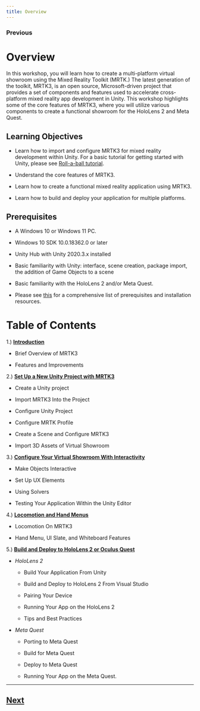 ```yaml
---
title: Overview
---
```


### Previous

# Overview

In this workshop, you will learn how to create a multi-platform virtual showroom using the Mixed Reality Toolkit (MRTK.) The latest generation of the toolkit, MRTK3, is an open source, Microsoft-driven project that provides a set of components and features used to accelerate cross-platform mixed reality app development in Unity. This workshop highlights some of the core features of MRTK3, where you will utilize various components to create a functional showroom for the HoloLens 2 and Meta Quest.

## Learning Objectives

- Learn how to import and configure MRTK3 for mixed reality development within Unity. For a basic tutorial for getting started with Unity, please see [Roll-a-ball tutorial](https://learn.unity.com/project/roll-a-ball).

- Understand the core features of MRTK3.

- Learn how to create a functional mixed reality application using MRTK3.

- Learn how to build and deploy your application for multiple platforms.

## Prerequisites

- A Windows 10 or Windows 11 PC.  

- Windows 10 SDK 10.0.18362.0 or later  

- Unity Hub with Unity 2020.3.x installed  

- Basic familiarity with Unity: interface, scene creation, package import, the addition of Game Objects to a scene 

- Basic familiarity with the HoloLens 2 and/or Meta Quest. 

- Please see [this](https://docs.microsoft.com/en-us/windows/mixed-reality/develop/install-the-tools) for a comprehensive list of prerequisites and installation resources.

# Table of Contents 
1.) [**Introduction**](1-introduction.md)
    
- Brief Overview of MRTK3

- Features and Improvements


2.) [**Set Up a New Unity Project with MRTK3**](2-setup-unity-project.md)

- Create a Unity project

- Import MRTK3 Into the Project

- Configure Unity Project 

- Configure MRTK Profile

- Create a Scene and Configure MRTK3

- Import 3D Assets of Virtual Showroom

3.) [**Configure Your Virtual Showroom With Interactivity**](3-configure-virtual-showroom.md)


-	Make Objects Interactive

-	Set Up UX Elements

-	Using Solvers

-	Testing Your Application Within the Unity Editor

4.) [**Locomotion and Hand Menus**](4-locomoting-around-virtual-showroom.md)

-	Locomotion On MRTK3

-	Hand Menu, UI Slate, and Whiteboard Features

5.) [**Build and Deploy to HoloLens 2 or Oculus Quest**](5-build-deploy.md)
-	*HoloLens 2*

    -	Build Your Application From Unity

    -	Build and Deploy to HoloLens 2 From Visual Studio

    -	Pairing Your Device

    -	Running Your App on the HoloLens 2

    -	Tips and Best Practices
- *Meta Quest*

    - Porting to Meta Quest
    
    - Build for Meta Quest
    
    - Deploy to Meta Quest
    
    - Running Your App on the Meta Quest. 

---

##  [Next](1-introduction.md)                                                     


